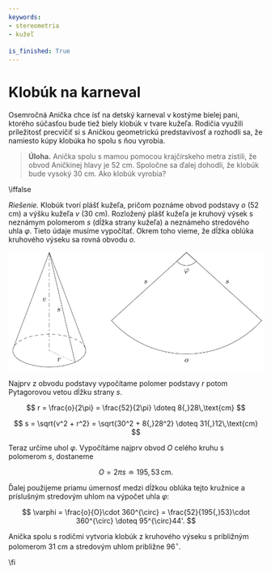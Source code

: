 ```yaml
---
keywords:
- stereometria
- kužeľ

is_finished: True
---
```

# Klobúk na karneval

Osemročná Anička chce ísť na detský karneval v kostýme bielej pani, ktorého súčasťou bude tiež biely klobúk v tvare kužeľa. Rodičia využili príležitosť precvičiť si s Aničkou geometrickú predstavivosť a rozhodli sa, že namiesto kúpy klobúka ho spolu s ňou vyrobia.

> **Úloha.** Anička spolu s mamou pomocou krajčírskeho metra zistili, že obvod Aničkinej hlavy je 52 cm. Spoločne sa ďalej dohodli, že klobúk bude vysoký 30 cm. Ako klobúk vyrobia?

\iffalse

*Riešenie.* Klobúk tvorí plášť kužeľa, pričom poznáme obvod podstavy $o$ (52 cm) a výšku kužeľa $v$ (30 cm). Rozložený plášť kužeľa je kruhový výsek s neznámym polomerom $s$ (dĺžka strany kužeľa) a neznámeho stredového uhla $\varphi$. Tieto údaje musíme vypočítať. Okrem toho vieme, že dĺžka oblúka kruhového výseku sa rovná obvodu $o$.

![Kužeľový klobúkv](math4you_00005.svg)

Najprv z obvodu podstavy vypočítame polomer podstavy $r$ potom Pytagorovou vetou dĺžku strany $s$.

$$
r = \frac{o}{2\pi} = \frac{52}{2\pi} \doteq 8{,}28\,\text{cm}
$$

$$
s = \sqrt{v^2 + r^2} = \sqrt{30^2 + 8{,}28^2} \doteq 31{,}12\,\text{cm}
$$

Teraz určíme uhol $\varphi$. Vypočítáme najprv obvod $O$ celého kruhu s polomerom $s$, dostaneme 

$$
O = 2\pi s \doteq 195{,}53 \,\text{cm}.
$$ 

Ďalej použijeme priamu úmernosť medzi dĺžkou oblúka tejto kružnice a príslušným stredovým uhlom na výpočet uhla $\varphi$: 

$$
\varphi = \frac{o}{O}\cdot 360^{\circ} = \frac{52}{195{,}53}\cdot 360^{\circ} \doteq 95^{\circ}44'.
$$

 Anička spolu s rodičmi vytvoria klobúk z kruhového výseku s približným polomerom 31 cm a stredovým uhlom približne $96^{\circ}$.

\fi